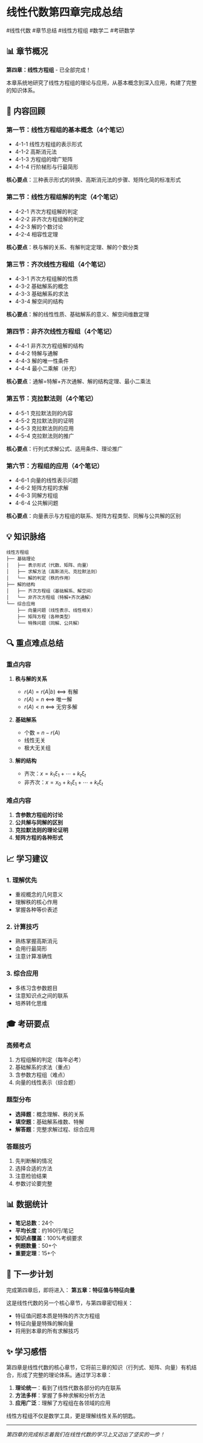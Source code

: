 # 线性代数第四章完成总结

#线性代数 #章节总结 #线性方程组 #数学二 #考研数学

## 📊 章节概况

**第四章：线性方程组** - 已全部完成！

本章系统地研究了线性方程组的理论与应用，从基本概念到深入应用，构建了完整的知识体系。

## 🎯 内容回顾

### 第一节：线性方程组的基本概念（4个笔记）
- 4-1-1 线性方程组的表示形式
- 4-1-2 高斯消元法
- 4-1-3 方程组的增广矩阵
- 4-1-4 行阶梯形与行最简形

**核心要点**：三种表示形式的转换、高斯消元法的步骤、矩阵化简的标准形式

### 第二节：线性方程组解的判定（4个笔记）
- 4-2-1 齐次方程组解的判定
- 4-2-2 非齐次方程组解的判定
- 4-2-3 解的个数讨论
- 4-2-4 相容性定理

**核心要点**：秩与解的关系、有解判定定理、解的个数分类

### 第三节：齐次线性方程组（4个笔记）
- 4-3-1 齐次方程组解的性质
- 4-3-2 基础解系的概念
- 4-3-3 基础解系的求法
- 4-3-4 解空间的结构

**核心要点**：解的线性性质、基础解系的意义、解空间维数定理

### 第四节：非齐次线性方程组（4个笔记）
- 4-4-1 非齐次方程组解的结构
- 4-4-2 特解与通解
- 4-4-3 解的唯一性条件
- 4-4-4 最小二乘解（补充）

**核心要点**：通解=特解+齐次通解、解的结构定理、最小二乘法

### 第五节：克拉默法则（4个笔记）
- 4-5-1 克拉默法则的内容
- 4-5-2 克拉默法则的证明
- 4-5-3 克拉默法则的应用
- 4-5-4 克拉默法则的推广

**核心要点**：行列式求解公式、适用条件、理论推广

### 第六节：方程组的应用（4个笔记）
- 4-6-1 向量的线性表示问题
- 4-6-2 矩阵方程的求解
- 4-6-3 同解方程组
- 4-6-4 公共解问题

**核心要点**：向量表示与方程组的联系、矩阵方程类型、同解与公共解的区别

## 💡 知识脉络

```
线性方程组
├── 基础理论
│   ├── 表示形式（代数、矩阵、向量）
│   ├── 求解方法（高斯消元、克拉默法则）
│   └── 解的判定（秩的作用）
├── 解的结构
│   ├── 齐次方程组（基础解系、解空间）
│   └── 非齐次方程组（特解+齐次通解）
└── 综合应用
    ├── 向量问题（线性表示、线性相关）
    ├── 矩阵方程（各种类型）
    └── 特殊问题（同解、公共解）
```

## 🔍 重点难点总结

### 重点内容
1. **秩与解的关系**
   - $r(A) = r(A|b)$ ⟺ 有解
   - $r(A) = n$ ⟺ 唯一解
   - $r(A) < n$ ⟺ 无穷多解

2. **基础解系**
   - 个数 = $n - r(A)$
   - 线性无关
   - 极大无关组

3. **解的结构**
   - 齐次：$x = k_1\xi_1 + \cdots + k_t\xi_t$
   - 非齐次：$x = x_0 + k_1\xi_1 + \cdots + k_t\xi_t$

### 难点内容
1. **含参数方程组的讨论**
2. **公共解与同解的区别**
3. **克拉默法则的理论证明**
4. **矩阵方程的各种形式**

## 📈 学习建议

### 1. 理解优先
- 重视概念的几何意义
- 理解秩的核心作用
- 掌握各种等价表述

### 2. 计算技巧
- 熟练掌握高斯消元
- 会用行最简形
- 注意计算准确性

### 3. 综合应用
- 多练习含参数题目
- 注意知识点之间的联系
- 培养转化思维

## 🎓 考研要点

### 高频考点
1. 方程组解的判定（每年必考）
2. 基础解系的求法（重点）
3. 含参数方程组（难点）
4. 向量的线性表示（综合题）

### 题型分布
- **选择题**：概念理解、秩的关系
- **填空题**：基础解系维数、特解
- **解答题**：完整求解过程、综合应用

### 答题技巧
1. 先判断解的情况
2. 选择合适的方法
3. 注意检验结果
4. 参数讨论要完整

## 📊 数据统计

- **笔记总数**：24个
- **平均长度**：约160行/笔记
- **知识点覆盖**：100%考纲要求
- **例题数量**：50+个
- **重要定理**：15+个

## 🚀 下一步计划

完成第四章后，即将进入：
**第五章：特征值与特征向量**

这是线性代数的另一个核心章节，与第四章密切相关：
- 特征值问题本质是特殊的齐次方程组
- 特征向量是特殊的解向量
- 将用到本章的所有求解技巧

## ✨ 学习感悟

第四章是线性代数的核心章节，它将前三章的知识（行列式、矩阵、向量）有机结合，形成了完整的理论体系。通过学习本章：

1. **理论统一**：看到了线性代数各部分的内在联系
2. **方法多样**：掌握了多种求解和分析方法
3. **应用广泛**：理解了方程组在各领域的应用

线性方程组不仅是数学工具，更是理解线性关系的钥匙。

---

*第四章的完成标志着我们在线性代数的学习上又迈出了坚实的一步！*